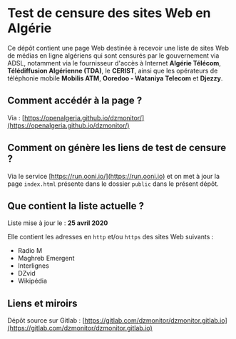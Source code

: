 # Test de censure des sites Web en Algérie

Ce dépôt contient une page Web destinée à recevoir une liste de sites Web de médias en ligne algériens qui sont censurés par le gouvernement via ADSL, notamment via le fournisseur d'accès à Internet **Algérie Télécom**, **Télédiffusion Algérienne (TDA)**, le **CERIST**, ainsi que les opérateurs de téléphonie mobile **Mobilis ATM**, **Ooredoo - Wataniya Telecom** et **Djezzy**.

## Comment accédér à la page ?

Via : [https://openalgeria.github.io/dzmonitor/](https://openalgeria.github.io/dzmonitor/)

## Comment on génère les liens de test de censure ?

Via le service [https://run.ooni.io/](https://run.ooni.io) et on met à jour la page `index.html` présente dans le dossier `public` dans le présent dépôt.

## Que contient la liste actuelle ?

Liste mise à jour le : **25 avril 2020**

Elle contient les adresses en `http` et/ou `https` des sites Web suivants :

* Radio M
* Maghreb Emergent
* Interlignes
* DZvid
* Wikipédia

## Liens et miroirs

Dépôt source sur Gitlab : [https://gitlab.com/dzmonitor/dzmonitor.gitlab.io](https://gitlab.com/dzmonitor/dzmonitor.gitlab.io)
